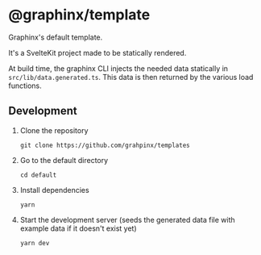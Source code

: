 # @graphinx/template

Graphinx's default template.

It's a SvelteKit project made to be statically rendered.

At build time, the graphinx CLI injects the needed data statically in `src/lib/data.generated.ts`. This data is then returned by the various load functions.

## Development

1. Clone the repository
   ```
   git clone https://github.com/grahpinx/templates
   ```
2. Go to the default directory
   ```
   cd default
   ```
1. Install dependencies
    ```
    yarn
    ```
4. Start the development server (seeds the generated data file with example data if it doesn't exist yet)
    ```
    yarn dev
    ```
